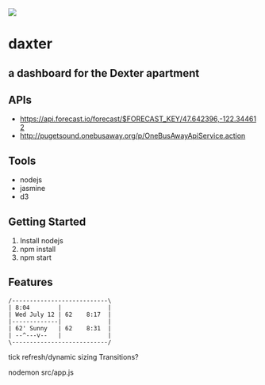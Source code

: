 <img src="https://travis-ci.org/alidaka/daxter.svg?branch=master" />

# daxter
## a dashboard for the Dexter apartment

## APIs
- <https://api.forecast.io/forecast/$FORECAST_KEY/47.642396,-122.344612>
- <http://pugetsound.onebusaway.org/p/OneBusAwayApiService.action>

## Tools
- nodejs
- jasmine
- d3

## Getting Started
1. Install nodejs
2. npm install
3. npm start

## Features
```
/---------------------------\
| 8:04        |             |
| Wed July 12 | 62    8:17  |
|-------------|             |
| 62' Sunny   | 62    8:31  |
| --^---v--   |             |
\---------------------------/
```

tick
refresh/dynamic sizing
Transitions?

nodemon src/app.js
